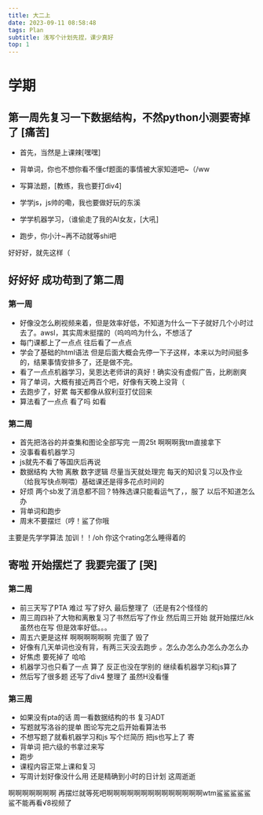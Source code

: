 ```yaml
---
title: 大二上
date: 2023-09-11 08:58:48
tags: Plan
subtitle: 浅写个计划先捏，课少真好
top: 1
---
```


# 学期

## 第一周先复习一下数据结构，不然python小测要寄掉了 [痛苦]



* 首先，当然是上课辣[嘿嘿]

* 背单词，你也不想你看不懂cf题面的事情被大家知道吧~（/ww
* 写算法题，[教练，我也要打div4]
* 学学js，js帅的嘞，我也要做好玩的东溪
* 学学机器学习，（谁偷走了我的AI女友，[大吼]
* 跑步，你小汁~再不动就等shi吧

好好好，就先这样（



## 好好好 成功苟到了第二周

### 第一周

* 好像没怎么刷视频来着，但是效率好低，不知道为什么一下子就好几个小时过去了。awsl，其实周末挺摆的（呜呜呜为什么，不想活了
* 每门课都上了一点点 往后看了一点点
* 学会了基础的html语法 但是后面大概会先停一下子这样，本来以为时间挺多的，结果事情安排多了，还是做不完。
* 看了一点点机器学习，吴恩达老师讲的真好！确实没有虚假广告，比刷剧爽
* 背了单词，大概有接近两百个吧，好像有天晚上没背（
* 去跑步了，好累 每天都像从叙利亚打仗回来
* 算法看了一点点 看了吗 如看

### 第二周

* 首先把洛谷的并查集和图论全部写完 一周25t 啊啊啊我tm直接拿下
* 没事看看机器学习
* js就先不看了等国庆后再说
* 数据结构 大物 离散 数字逻辑 尽量当天就处理完 每天的知识复习以及作业（给我写快点啊喂）基础课还是得多花点时间的
* 好烦 两个sb发了消息都不回？特殊选课只能看运气了，，服了 以后不知道怎么办 
* 背单词和跑步
* 周末不要摆烂（哼！鲨了你哦

主要是先学学算法 加训！！/oh 你这个rating怎么睡得着的

## 寄啦 开始摆烂了 我要完蛋了 [哭]

### 第二周

* 前三天写了PTA 难过 写了好久 最后整理了（还是有2个怪怪的
* 周三周四补了大物和离散复习了书然后写了作业  然后周三开始 就开始摆烂/kk 虽然也在写 但是效率好低。。。
* 周五六更是这样 啊啊啊啊啊啊    完蛋了 毁了
* 好像有几天单词也没有背，有两三天没去跑步 。怎么办怎么办怎么办怎么办
* 好焦虑 要死掉了 哈哈
* 机器学习也只看了一点 算了  反正也没在学别的 继续看机器学习和js算了
* 然后写了很多题 还写了div4 整理了 虽然H没看懂

### 第三周

* 如果没有pta的话 周一看数据结构的书 复习ADT
* 写题就写洛谷的提单 图论写完之后开始看算法书
* 不想写题了就看机器学习和js 写个烂简历 把js也写上了 寄
* 背单词 把六级的书拿过来写
* 跑步
* 课程内容正常上课和复习
* 写周计划好像没什么用  还是精确到小时的日计划 这周逝逝

啊啊啊啊啊啊啊 再摆烂就等死吧啊啊啊啊啊啊啊啊啊啊啊啊啊啊wtm鲨鲨鲨鲨鲨鲨不能再看√8视频了
